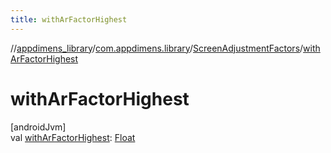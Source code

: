 ```yaml
---
title: withArFactorHighest
---
```

//[appdimens_library](../../../index.html)/[com.appdimens.library](../index.html)/[ScreenAdjustmentFactors](index.html)/[withArFactorHighest](with-ar-factor-highest.html)



# withArFactorHighest



[androidJvm]\
val [withArFactorHighest](with-ar-factor-highest.html): [Float](https://kotlinlang.org/api/core/kotlin-stdlib/kotlin/-float/index.html)



